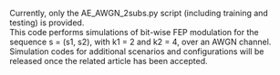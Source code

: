 Currently, only the AE_AWGN_2subs.py script (including training and testing) is provided.  
This code performs simulations of bit-wise FEP modulation for the sequence s = (s1, s2), with k1 = 2 and k2 = 4, over an AWGN channel.  
Simulation codes for additional scenarios and configurations will be released once the related article has been accepted.

